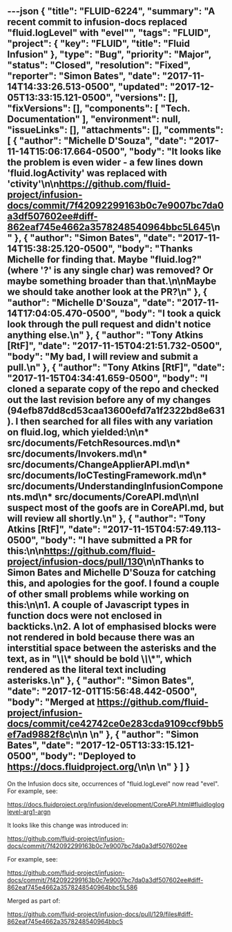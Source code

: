 ---json
{
  "title": "FLUID-6224",
  "summary": "A recent commit to infusion-docs replaced \"fluid.logLevel\" with \"evel\"",
  "tags": "FLUID",
  "project": {
    "key": "FLUID",
    "title": "Fluid Infusion"
  },
  "type": "Bug",
  "priority": "Major",
  "status": "Closed",
  "resolution": "Fixed",
  "reporter": "Simon Bates",
  "date": "2017-11-14T14:33:26.513-0500",
  "updated": "2017-12-05T13:33:15.121-0500",
  "versions": [],
  "fixVersions": [],
  "components": [
    "Tech. Documentation"
  ],
  "environment": null,
  "issueLinks": [],
  "attachments": [],
  "comments": [
    {
      "author": "Michelle D'Souza",
      "date": "2017-11-14T15:06:17.664-0500",
      "body": "It looks like the problem is even wider - a few lines down 'fluid.logActivity' was replaced with 'ctivity'\n\n<https://github.com/fluid-project/infusion-docs/commit/7f42092299163b0c7e9007bc7da0a3df507602ee#diff-862eaf745e4662a3578248540964bbc5L645>\n"
    },
    {
      "author": "Simon Bates",
      "date": "2017-11-14T15:38:25.120-0500",
      "body": "Thanks Michelle for finding that. Maybe \"fluid.log?\" (where '?' is any single char) was removed? Or maybe something broader than that.\n\nMaybe we should take another look at the PR?\n"
    },
    {
      "author": "Michelle D'Souza",
      "date": "2017-11-14T17:04:05.470-0500",
      "body": "I took a quick look through the pull request and didn't notice anything else.\n"
    },
    {
      "author": "Tony Atkins [RtF]",
      "date": "2017-11-15T04:21:51.732-0500",
      "body": "My bad, I will review and submit a pull.\n"
    },
    {
      "author": "Tony Atkins [RtF]",
      "date": "2017-11-15T04:34:41.659-0500",
      "body": "I cloned a separate copy of the repo and checked out the last revision before any of my changes (94efb87dd8cd53caa13600efd7a1f2322bd8e631).  I then searched for all files with any variation on fluid.log, which yielded:\n\n* src/documents/FetchResources.md\n* src/documents/Invokers.md\n* src/documents/ChangeApplierAPI.md\n* src/documents/IoCTestingFramework.md\n* src/documents/UnderstandingInfusionComponents.md\n* src/documents/CoreAPI.md\n\nI suspect most of the goofs are in CoreAPI.md, but will review all shortly.\n"
    },
    {
      "author": "Tony Atkins [RtF]",
      "date": "2017-11-15T04:57:49.113-0500",
      "body": "I have submitted a PR for this:\n\n<https://github.com/fluid-project/infusion-docs/pull/130>\n\nThanks to Simon Bates and Michelle D'Souza for catching this, and apologies for the goof.  I found a couple of other small problems while working on this:\n\n1. A couple of Javascript types in function docs were not enclosed in backticks.\n2. A lot of emphasised blocks were not rendered in bold because there was an interstitial space between the asterisks and the text, as in \"\\*\\*\\* should be bold \\*\\*\\*\", which rendered as the literal text including asterisks.\n"
    },
    {
      "author": "Simon Bates",
      "date": "2017-12-01T15:56:48.442-0500",
      "body": "Merged at <https://github.com/fluid-project/infusion-docs/commit/ce42742ce0e283cda9109ccf9bb5ef7ad9882f8c>\n\n \n"
    },
    {
      "author": "Simon Bates",
      "date": "2017-12-05T13:33:15.121-0500",
      "body": "Deployed to <https://docs.fluidproject.org/>\n\n \n"
    }
  ]
}
---
On the Infusion docs site, occurrences of "fluid.logLevel" now read "evel". For example, see:

<https://docs.fluidproject.org/infusion/development/CoreAPI.html#fluidlogloglevel-arg1-argn>

It looks like this change was introduced in:

<https://github.com/fluid-project/infusion-docs/commit/7f42092299163b0c7e9007bc7da0a3df507602ee>

For example, see:

<https://github.com/fluid-project/infusion-docs/commit/7f42092299163b0c7e9007bc7da0a3df507602ee#diff-862eaf745e4662a3578248540964bbc5L586>

Merged as part of:

<https://github.com/fluid-project/infusion-docs/pull/129/files#diff-862eaf745e4662a3578248540964bbc5>

        